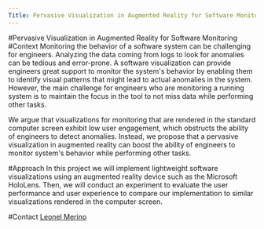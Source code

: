 ```yaml
---
Title: Pervasive Visualization in Augmented Reality for Software Monitoring
---
```

#Pervasive Visualization in Augmented Reality for Software Monitoring
#Context
Monitoring the behavior of a software system can be challenging for engineers. Analyzing the data coming from logs to look for anomalies can be tedious and error-prone. A software visualization can provide engineers great support to monitor the system's behavior by enabling them to identify visual patterns that might lead to actual anomalies in the system. However, the main challenge for engineers who are monitoring a running system is to maintain the focus in the tool to not miss data while performing other tasks.

We argue that visualizations for monitoring that are rendered in the standard computer screen exhibit low user engagement, which obstructs the ability of engineers to detect anomalies. Instead, we propose that a pervasive visualization in augmented reality can boost the ability of engineers to monitor system's behavior while performing other tasks.  

#Approach
In this project we will implement lightweight software visualizations using an augmented reality device such as the Microsoft HoloLens. Then, we will conduct an experiment to evaluate the user performance and user experience to compare our implementation to similar visualizations rendered in the computer screen.

#Contact
[Leonel Merino](%base_url%/staff/merino)
